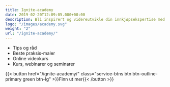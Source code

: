 ```yaml
---
title: Ignite-academy
date: 2019-02-20T12:09:05.000+00:00
description: Bli inspirert og videreutvikle din innkjøpsekspertise med Ignite Academy
logo: "/images/academy.svg"
weight: "2"
url: "/ignite-academy/"
---
```


<ul class="fa-ul">

<li><span class="fa-li"><i class="far fa-lightbulb" style="color: #31B096"></i></span>Tips og råd</li>

<li><span class="fa-li"><i class="fas fa-tasks" style="color: #31B096"></i></span>Beste praksis-maler</li>

<li><span class="fa-li"><i class="fas fa-laptop" style="color: #31B096"></i></span>Online videokurs</li>

<li><span class="fa-li"><i class="fas fa-chalkboard-teacher" style="color: #31B096"></i></span>Kurs, webinarer og seminarer</li>

</ul>

{{< button href="/ignite-academy/" class="service-btns btn btn-outline-primary green btn-lg" >}}Finn ut mer{{< /button >}}

